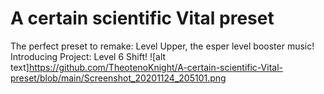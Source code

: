 # A certain scientific Vital preset
The perfect preset to remake: Level Upper, the esper level booster music! Introducing Project: Level 6 Shift!
![alt text]https://github.com/TheotenoKnight/A-certain-scientific-Vital-preset/blob/main/Screenshot_20201124_205101.png
